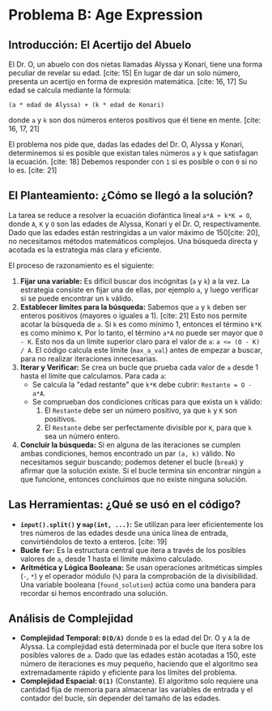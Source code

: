 # Problema B: Age Expression

## Introducción: El Acertijo del Abuelo

El Dr. O, un abuelo con dos nietas llamadas Alyssa y Konari, tiene una forma peculiar de revelar su edad. [cite: 15] En lugar de dar un solo número, presenta un acertijo en forma de expresión matemática. [cite: 16, 17] Su edad se calcula mediante la fórmula:

`(a * edad de Alyssa) + (k * edad de Konari)`

donde `a` y `k` son dos números enteros positivos que él tiene en mente. [cite: 16, 17, 21]

El problema nos pide que, dadas las edades del Dr. O, Alyssa y Konari, determinemos si es posible que existan tales números `a` y `k` que satisfagan la ecuación. [cite: 18] Debemos responder con `1` si es posible o con `0` si no lo es. [cite: 21]

## El Planteamiento: ¿Cómo se llegó a la solución?

La tarea se reduce a resolver la ecuación diofántica lineal `a*A + k*K = O`, donde `A`, `K` y `O` son las edades de Alyssa, Konari y el Dr. O, respectivamente. Dado que las edades están restringidas a un valor máximo de 150[cite: 20], no necesitamos métodos matemáticos complejos. Una búsqueda directa y acotada es la estrategia más clara y eficiente.

El proceso de razonamiento es el siguiente:
1.  **Fijar una variable:** Es difícil buscar dos incógnitas (`a` y `k`) a la vez. La estrategia consiste en fijar una de ellas, por ejemplo `a`, y luego verificar si se puede encontrar un `k` válido.
2.  **Establecer límites para la búsqueda:** Sabemos que `a` y `k` deben ser enteros positivos (mayores o iguales a 1). [cite: 21] Esto nos permite acotar la búsqueda de `a`. Si `k` es como mínimo 1, entonces el término `k*K` es como mínimo `K`. Por lo tanto, el término `a*A` no puede ser mayor que `O - K`. Esto nos da un límite superior claro para el valor de `a`: `a <= (O - K) / A`. El código calcula este límite (`max_a_val`) antes de empezar a buscar, para no realizar iteraciones innecesarias.
3.  **Iterar y Verificar:** Se crea un bucle que prueba cada valor de `a` desde 1 hasta el límite que calculamos. Para cada `a`:
    * Se calcula la "edad restante" que `k*K` debe cubrir: `Restante = O - a*A`.
    * Se comprueban dos condiciones críticas para que exista un `k` válido:
        1.  El `Restante` debe ser un número positivo, ya que `k` y `K` son positivos.
        2.  El `Restante` debe ser perfectamente divisible por `K`, para que `k` sea un número entero.
4.  **Concluir la búsqueda:** Si en alguna de las iteraciones se cumplen ambas condiciones, hemos encontrado un par `(a, k)` válido. No necesitamos seguir buscando; podemos detener el bucle (`break`) y afirmar que la solución existe. Si el bucle termina sin encontrar ningún `a` que funcione, entonces concluimos que no existe ninguna solución.

## Las Herramientas: ¿Qué se usó en el código?

* **`input().split()` y `map(int, ...)`:** Se utilizan para leer eficientemente los tres números de las edades desde una única línea de entrada, convirtiéndolos de texto a enteros. [cite: 19]
* **Bucle `for`:** Es la estructura central que itera a través de los posibles valores de `a`, desde 1 hasta el límite máximo calculado.
* **Aritmética y Lógica Booleana:** Se usan operaciones aritméticas simples (`-`, `*`) y el operador módulo (`%`) para la comprobación de la divisibilidad. Una variable booleana (`found_solution`) actúa como una bandera para recordar si hemos encontrado una solución.

## Análisis de Complejidad

* **Complejidad Temporal: `O(D/A)`** donde `D` es la edad del Dr. O y `A` la de Alyssa. La complejidad está determinada por el bucle que itera sobre los posibles valores de `a`. Dado que las edades están acotadas a 150, este número de iteraciones es muy pequeño, haciendo que el algoritmo sea extremadamente rápido y eficiente para los límites del problema.
* **Complejidad Espacial: `O(1)`** (Constante). El algoritmo solo requiere una cantidad fija de memoria para almacenar las variables de entrada y el contador del bucle, sin depender del tamaño de las edades.

